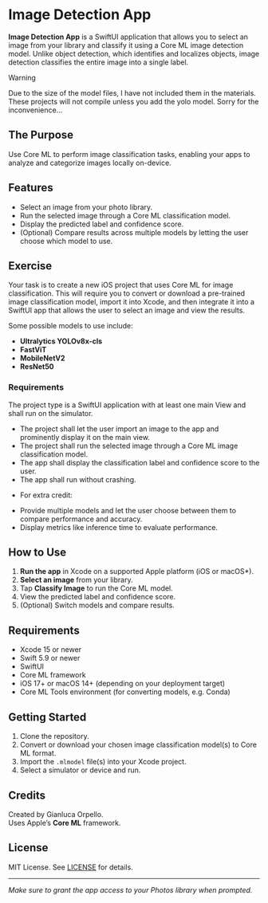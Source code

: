 # Image Detection App  

**Image Detection App** is a SwiftUI application that allows you to select an image from your library and classify it using a Core ML image detection model. Unlike object detection, which identifies and localizes objects, image detection classifies the entire image into a single label.  

> [!WARNING]  
> Due to the size of the model files, I have not included them in the materials. These projects will not compile unless you add the yolo model. Sorry for the inconvenience...

## The Purpose  

Use Core ML to perform image classification tasks, enabling your apps to analyze and categorize images locally on-device.  

## Features  

- Select an image from your photo library.  
- Run the selected image through a Core ML classification model.  
- Display the predicted label and confidence score.  
- (Optional) Compare results across multiple models by letting the user choose which model to use.  

## Exercise  

Your task is to create a new iOS project that uses Core ML for image classification. This will require you to convert or download a pre-trained image classification model, import it into Xcode, and then integrate it into a SwiftUI app that allows the user to select an image and view the results.  

Some possible models to use include:  
- **Ultralytics YOLOv8x-cls**  
- **FastViT**  
- **MobileNetV2**  
- **ResNet50**  

### Requirements  

The project type is a SwiftUI application with at least one main View and shall run on the simulator.  

- The project shall let the user import an image to the app and prominently display it on the main view.  
- The project shall run the selected image through a Core ML image classification model.  
- The app shall display the classification label and confidence score to the user.  
- The app shall run without crashing.  

* For extra credit:  
- Provide multiple models and let the user choose between them to compare performance and accuracy.  
- Display metrics like inference time to evaluate performance.  

## How to Use  

1. **Run the app** in Xcode on a supported Apple platform (iOS or macOS*).  
2. **Select an image** from your library.  
3. Tap **Classify Image** to run the Core ML model.  
4. View the predicted label and confidence score.  
5. (Optional) Switch models and compare results.  

## Requirements  

- Xcode 15 or newer  
- Swift 5.9 or newer  
- SwiftUI  
- Core ML framework  
- iOS 17+ or macOS 14+ (depending on your deployment target)  
- Core ML Tools environment (for converting models, e.g. Conda)  

## Getting Started  

1. Clone the repository.  
2. Convert or download your chosen image classification model(s) to Core ML format.  
3. Import the `.mlmodel` file(s) into your Xcode project.  
4. Select a simulator or device and run.  

## Credits  

Created by Gianluca Orpello.  
Uses Apple’s **Core ML** framework.  

## License  

MIT License. See [LICENSE](LICENSE) for details.  

---  

*Make sure to grant the app access to your Photos library when prompted.*  
